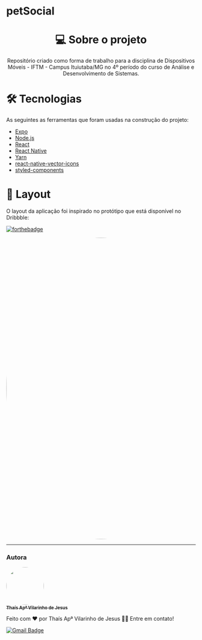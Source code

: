 # petSocial

<h1 align='center'>💻 Sobre o projeto</h1>
<p align='center'>Repositório criado como forma de trabalho para a disciplina de Dispositivos Móveis - IFTM - Campus Ituiutaba/MG no 4º período do curso de Análise e Desenvolvimento de Sistemas.</p>

<h1 >🛠 Tecnologias</h1>

As seguintes as ferramentas que foram usadas na construção do projeto:

- [Expo](https://expo.io/)
- [Node.js](https://nodejs.org/en/)
- [React](https://pt-br.reactjs.org/)
- [React Native](https://reactnative.dev/)
- [Yarn](https://yarnpkg.com/)
- [react-native-vector-icons](https://github.com/oblador/react-native-vector-icons)
- [styled-components](https://www.styled-components.com/)

<h1>🎨 Layout</h1>
O layout da aplicação foi inspirado no protótipo que está disponível no Dribbble:

[![forthebadge](https://forthebadge.com/images/badges/contains-cat-gifs.svg)](https://dribbble.com/shots/9004094-Adopt-a-Pet-App/attachments/1128222?mode=media)

 <img style="border-radius: 50%;" src="https://j.gifs.com/0YJqkV.gif" width="800px;" alt=""/>




---
### Autora


<a href="https://github.com/thaisvilarinho">
 <img style="border-radius: 50%;" src="https://avatars1.githubusercontent.com/u/47863628?s=460&u=2681423d3eb11362f8a8039dff5111f7d153a459&v=4" width="100px;" alt=""/>
 <br />
 <sub><b>Thaís Apª Vilarinho de Jesus</b></sub></a> 


Feito com ❤️ por Thaís Apª Vilarinho de Jesus  👋🏽 Entre em contato!

[![Gmail Badge](https://img.shields.io/badge/-thaisapvil@gmail.com-c14438?style=flat-square&logo=Gmail&logoColor=white&link=mailto:thaisapvil@gmail.com)](mailto:thaisapvil@gmail.com)
